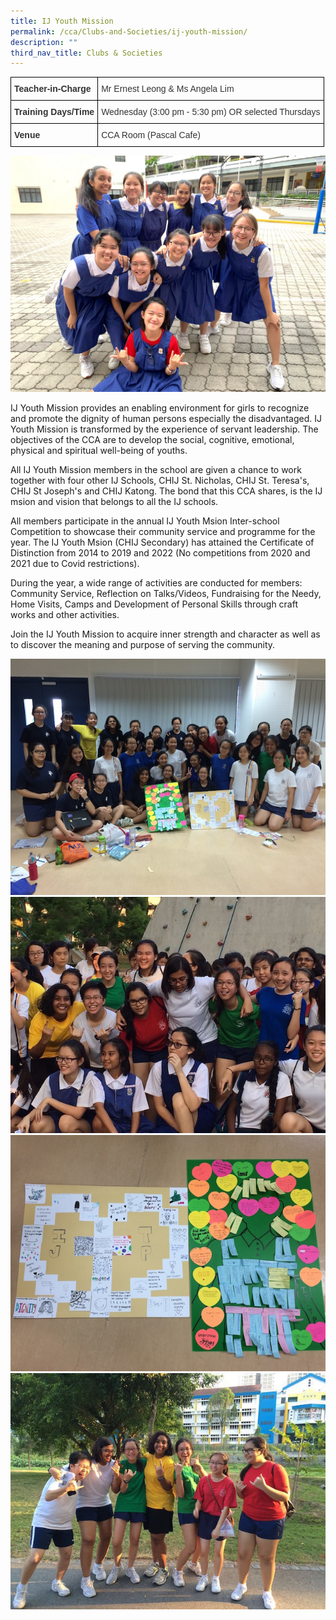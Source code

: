 ```yaml
---
title: IJ Youth Mission
permalink: /cca/Clubs-and-Societies/ij-youth-mission/
description: ""
third_nav_title: Clubs & Societies
---
```

<style type="text/css">
.tg  {border-collapse:collapse;border-spacing:0;}
.tg td{border-color:black;border-style:solid;border-width:1px;font-family:Arial, sans-serif;font-size:14px;
  overflow:hidden;padding:10px 5px;word-break:normal;}
.tg th{border-color:black;border-style:solid;border-width:1px;font-family:Arial, sans-serif;font-size:14px;
  font-weight:normal;overflow:hidden;padding:10px 5px;word-break:normal;}
.tg .tg-ujx6{color:#333;text-align:left;vertical-align:top}
.tg .tg-pvk6{color:#333;text-align:left;vertical-align:middle}
.tg .tg-h0uh{color:#333;font-weight:bold;text-align:left;vertical-align:middle}
.tg .tg-osjb{color:#333;font-weight:bold;text-align:left;vertical-align:top}
</style>
<table class="tg">
<thead>
  <tr>
    <th class="tg-h0uh"><span style="color:inherit;background-color:transparent">Teacher-in-Charge</span></th>
    <th class="tg-ujx6"><span style="font-weight:normal">Mr Ernest Leong &amp; Ms Angela Lim</span></th>
  </tr>
</thead>
<tbody>
  <tr>
    <td class="tg-osjb">Training Days/Time<br></td>
    <td class="tg-pvk6"><span style="color:inherit;background-color:transparent">Wednesday (3:00 pm - 5:30 pm) OR selected Thursdays</span></td>
  </tr>
  <tr>
    <td class="tg-osjb">Venue</td>
    <td class="tg-pvk6"><span style="color:inherit;background-color:transparent">CCA Room (Pascal Cafe)</span></td>
  </tr>
</tbody>
</table>

![](/images/IJ%20Youth%20Mission%202.jpg)

IJ Youth Mission provides an enabling environment for girls to recognize and promote the dignity of human persons especially the disadvantaged. IJ Youth Mission is transformed by the experience of servant leadership. The objectives of the CCA are to develop the social, cognitive, emotional, physical and spiritual well-being of youths.

All IJ Youth Mission members in the school are given a chance to work together with four other IJ Schools, CHIJ St. Nicholas, CHIJ St. Teresa's, CHIJ St Joseph's and CHIJ Katong. The bond that this CCA shares, is the IJ msion and vision that belongs to all the IJ schools.

  

All members participate in the annual IJ Youth Msion Inter-school Competition to showcase their community service and programme for the year. The IJ Youth Msion (CHIJ Secondary) has attained the Certificate of Distinction from 2014 to 2019 and 2022 (No competitions from 2020 and 2021 due to Covid restrictions).

  

During the year, a wide range of activities are conducted for members: Community Service, Reflection on Talks/Videos, Fundraising for the Needy, Home Visits, Camps and Development of Personal Skills through craft works and other activities. 

Join the IJ Youth Mission to acquire inner strength and character as well as to discover the meaning and purpose of serving the community.

![](/images/IJ%20Youth%20Mission%20(Students-2).jpg)
![](/images/IJ%20Youth%20Mission%20(Students-3).jpg)
![](/images/IJ%20Youth%20Mission%20(Students-4).jpg)
![](/images/IJ%20Youth%20Mission%20(Students-5).jpg)